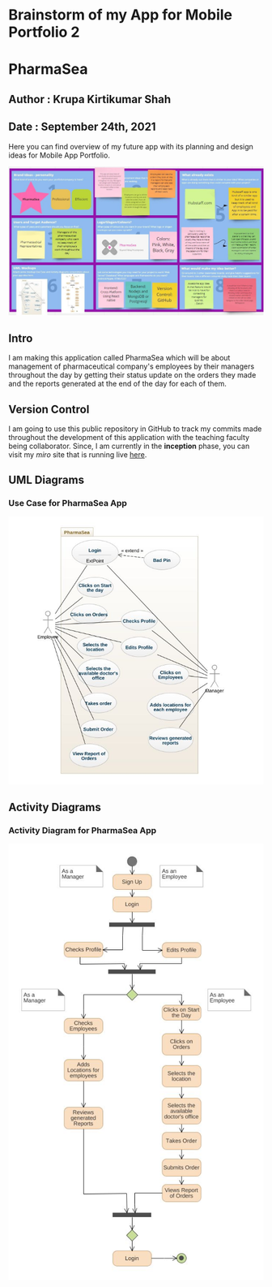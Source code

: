 # Brainstorm of my App for Mobile Portfolio 2
# PharmaSea
## Author : Krupa Kirtikumar Shah
## Date : September 24th, 2021

Here you can find overview of my future app with its planning and design ideas for Mobile App Portfolio.


![Brainstorming](./Images/brainstorming.jpg)

## Intro
I am making this application called PharmaSea which will be about management of pharmaceutical company's employees by their managers throughout the day by getting their status update on the orders they made and the reports generated at the end of the day for each of them.

## Version Control
I am going to use this public repository in GitHub to track my commits made throughout the development of this application with the teaching faculty being collaborator. Since, I am currently in the **inception** phase, you can visit my *miro* site that is running live [here](https://miro.com/app/board/o9J_lwDvtnc=/).

## UML Diagrams

### Use Case for PharmaSea App
![Use Case for PharmaSea](./Images/usecase_diagram.jpeg)

## Activity Diagrams

### Activity Diagram for PharmaSea App
![Use Case for PharmaSea](./Images/activity_diagram.jpeg)
